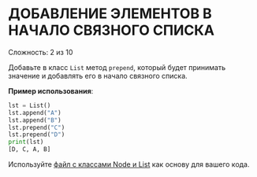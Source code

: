# ДОБАВЛЕНИЕ ЭЛЕМЕНТОВ В НАЧАЛО СВЯЗНОГО СПИСКА

Сложность: 2 из 10

Добавьте в класс `List` метод `prepend`, который будет принимать значение и добавлять его в начало связного списка.

**Пример использования**:

```python
lst = List()
lst.append("A")
lst.append("B")
lst.prepend("C")
lst.prepend("D")
print(lst)
[D, C, A, B]
```

Используйте [файл с классами Node и List](initial.py) как основу для вашего кода.